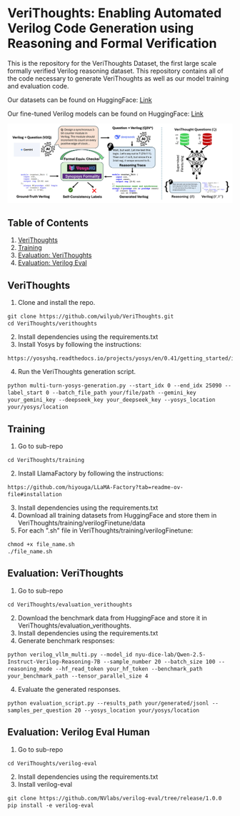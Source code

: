 # VeriThoughts: Enabling Automated Verilog Code Generation using Reasoning and Formal Verification
This is the repository for the VeriThoughts Dataset, the first large scale formally verified Verilog reasoning dataset. This repository contains all of the code necessary to generate VeriThoughts as well as our model training and evaluation code.

Our datasets can be found on HuggingFace: [Link](https://huggingface.co/collections/wilyub/verithoughts-datasets-6826de76e798014f05de6c0f)

Our fine-tuned Verilog models can be found on HuggingFace: [Link](https://huggingface.co/collections/nyu-dice-lab/verithoughts-models-681eead7cd13abeb5957baf3)

<p align="center">
  <img src="images/verithoughts.jpg" />
</p>

## Table of Contents

1. [VeriThoughts](#VeriThoughts)
2. [Training](#Training)
3. [Evaluation: VeriThoughts](#evaluation-verithoughts)
4. [Evaluation: Verilog Eval](#evaluation-verilog-eval-human)

## VeriThoughts
1. Clone and install the repo.
```
git clone https://github.com/wilyub/VeriThoughts.git
cd VeriThoughts/verithoughts
```
2. Install dependencies using the requirements.txt
3. Install Yosys by following the instructions:
```
https://yosyshq.readthedocs.io/projects/yosys/en/0.41/getting_started/installation.html#
```
4. Run the VeriThoughts generation script.
```
python multi-turn-yosys-generation.py --start_idx 0 --end_idx 25090 --label_start 0 --batch_file_path your/file/path --gemini_key your_gemini_key --deepseek_key your_deepseek_key --yosys_location your/yosys/location
```
## Training
1. Go to sub-repo
```
cd VeriThoughts/training
```
2. Install LlamaFactory by following the instructions:
```
https://github.com/hiyouga/LLaMA-Factory?tab=readme-ov-file#installation
```
3. Install dependencies using the requirements.txt
4. Download all training datasets from HuggingFace and store them in VeriThoughts/training/verilogFinetune/data
5. For each ".sh" file in VeriThoughts/training/verilogFinetune:
```
chmod +x file_name.sh
./file_name.sh
```
## Evaluation: VeriThoughts
1. Go to sub-repo
```
cd VeriThoughts/evaluation_verithoughts
```
2. Download the benchmark data from HuggingFace and store it in VeriThoughts/evaluation_verithoughts.
3. Install dependencies using the requirements.txt
4. Generate benchmark responses:
```
python verilog_vllm_multi.py --model_id nyu-dice-lab/Qwen-2.5-Instruct-Verilog-Reasoning-7B --sample_number 20 --batch_size 100 --reasoning_mode --hf_read_token your_hf_token --benchmark_path  your_benchmark_path --tensor_parallel_size 4
```
4. Evaluate the generated responses.
```
python evaluation_script.py --results_path your/generated/jsonl --samples_per_question 20 --yosys_location your/yosys/location
```
## Evaluation: Verilog Eval Human
1. Go to sub-repo
```
cd VeriThoughts/verilog-eval
```
2. Install dependencies using the requirements.txt
3. Install verilog-eval
```
git clone https://github.com/NVlabs/verilog-eval/tree/release/1.0.0
pip install -e verilog-eval
```
